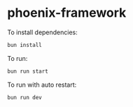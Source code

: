 # phoenix-framework

To install dependencies:

```bash
bun install
```

To run:

```bash
bun run start
```

To run with auto restart:

```bash
bun run dev
```

